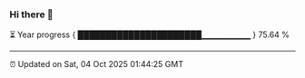 ### Hi there 👋

⏳ Year progress { ██████████████████████▁▁▁▁▁▁▁▁ } 75.64 %

---

⏰ Updated on Sat, 04 Oct 2025 01:44:25 GMT


